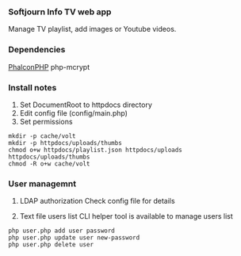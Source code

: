 ### Softjourn Info TV web app
Manage TV playlist, add images or Youtube videos.

### Dependencies
[PhalconPHP](https://phalconphp.com)
php-mcrypt

### Install notes
1. Set DocumentRoot to httpdocs directory
2. Edit config file (config/main.php)
3. Set permissions
```
mkdir -p cache/volt
mkdir -p httpdocs/uploads/thumbs
chmod o+w httpdocs/playlist.json httpdocs/uploads httpdocs/uploads/thumbs
chmod -R o+w cache/volt
```

### User managemnt
1. LDAP authorization
Check config file for details

2. Text file users list
CLI helper tool is available to manage users list
```
php user.php add user password
php user.php update user new-password
php user.php delete user
```